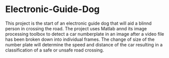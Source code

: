 # Electronic-Guide-Dog
This project is the start of an electronic guide dog that will aid a blinnd person in crossing the road. The project uses Matlab annd its image processing toolbox to detect a car numberplate in an image after a video file has been broken down into individual frames. The change of size of the number plate will determine the speed and distance of the car resulting in a classification of a safe or unsafe road crossing. 
